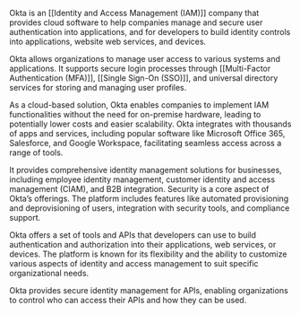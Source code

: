 Okta is an [[Identity and Access Management (IAM)]] company that provides cloud software to help companies manage and secure user authentication into applications, and for developers to build identity controls into applications, website web services, and devices.

Okta allows organizations to manage user access to various systems and applications. It supports secure login processes through [[Multi-Factor Authentication (MFA)]], [[Single Sign-On (SSO)]], and universal directory services for storing and managing user profiles.

As a cloud-based solution, Okta enables companies to implement IAM functionalities without the need for on-premise hardware, leading to potentially lower costs and easier scalability. Okta integrates with thousands of apps and services, including popular software like Microsoft Office 365, Salesforce, and Google Workspace, facilitating seamless access across a range of tools.

It provides comprehensive identity management solutions for businesses, including employee identity management, customer identity and access management (CIAM), and B2B integration. Security is a core aspect of Okta’s offerings. The platform includes features like automated provisioning and deprovisioning of users, integration with security tools, and compliance support.

Okta offers a set of tools and APIs that developers can use to build authentication and authorization into their applications, web services, or devices. The platform is known for its flexibility and the ability to customize various aspects of identity and access management to suit specific organizational needs.

Okta provides secure identity management for APIs, enabling organizations to control who can access their APIs and how they can be used.